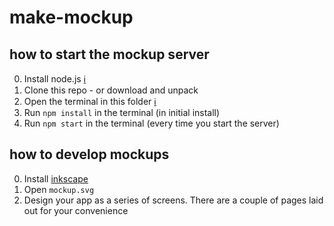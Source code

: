 # make-mockup

## how to start the mockup server

0. Install node.js [ℹ](https://nodejs.org/en/)
0. Clone this repo - or download and unpack
0. Open the terminal in this folder [ℹ](https://lifehacker.com/5989434/quickly-open-a-command-prompt-from-the-windows-explorer-address-bar)
0. Run `npm install` in the terminal (in initial install)
0. Run `npm start` in the terminal (every time you start the server)

## how to develop mockups

0. Install [inkscape](https://inkscape.org/en/)
0. Open `mockup.svg`
0. Design your app as a series of screens. There are a couple of pages laid out for your convenience